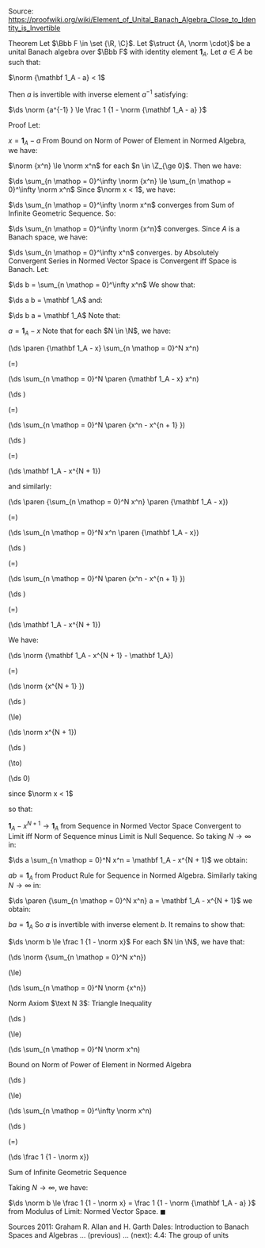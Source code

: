 # 

Source: https://proofwiki.org/wiki/Element_of_Unital_Banach_Algebra_Close_to_Identity_is_Invertible

Theorem
Let $\Bbb F \in \set {\R, \C}$. 
Let $\struct {A, \norm \cdot}$ be a unital Banach algebra over $\Bbb F$ with identity element $\mathbf 1_A$. 
Let $a \in A$ be such that: 

$\norm {\mathbf 1_A - a} < 1$

Then $a$ is invertible with inverse element $a^{-1}$ satisfying: 

$\ds \norm {a^{-1} } \le \frac 1 {1 - \norm {\mathbf 1_A - a} }$


Proof
Let:

$x = \mathbf 1_A - a$
From Bound on Norm of Power of Element in Normed Algebra, we have: 

$\norm {x^n} \le \norm x^n$
for each $n \in \Z_{\ge 0}$.
Then we have: 

$\ds \sum_{n \mathop = 0}^\infty \norm {x^n} \le \sum_{n \mathop = 0}^\infty \norm x^n$
Since $\norm x < 1$, we have: 

$\ds \sum_{n \mathop = 0}^\infty \norm x^n$ converges
from Sum of Infinite Geometric Sequence. 
So:

$\ds \sum_{n \mathop = 0}^\infty \norm {x^n}$ converges.
Since $A$ is a Banach space, we have: 

$\ds \sum_{n \mathop = 0}^\infty x^n$ converges.
by Absolutely Convergent Series in Normed Vector Space is Convergent iff Space is Banach.
Let: 

$\ds b = \sum_{n \mathop = 0}^\infty x^n$
We show that: 

$\ds a b = \mathbf 1_A$
and:

$\ds b a = \mathbf 1_A$
Note that: 

$a = \mathbf 1_A - x$
Note that for each $N \in \N$, we have: 














\(\ds \paren {\mathbf 1_A - x} \sum_{n \mathop = 0}^N x^n\)

\(=\)







\(\ds \sum_{n \mathop = 0}^N \paren {\mathbf 1_A - x} x^n\)




















\(\ds \)

\(=\)







\(\ds \sum_{n \mathop = 0}^N \paren {x^n - x^{n + 1} }\)




















\(\ds \)

\(=\)







\(\ds \mathbf 1_A - x^{N + 1}\)









and similarly: 














\(\ds \paren {\sum_{n \mathop = 0}^N x^n} \paren {\mathbf 1_A - x}\)

\(=\)







\(\ds \sum_{n \mathop = 0}^N x^n \paren {\mathbf 1_A - x}\)




















\(\ds \)

\(=\)







\(\ds \sum_{n \mathop = 0}^N \paren {x^n - x^{n + 1} }\)




















\(\ds \)

\(=\)







\(\ds \mathbf 1_A - x^{N + 1}\)









We have: 














\(\ds \norm {\mathbf 1_A - x^{N + 1} - \mathbf 1_A}\)

\(=\)







\(\ds \norm {x^{N + 1} }\)




















\(\ds \)

\(\le\)







\(\ds \norm x^{N + 1}\)




















\(\ds \)

\(\to\)







\(\ds 0\)





since $\norm x < 1$



so that: 

$\mathbf 1_A - x^{N + 1} \to \mathbf 1_A$
from Sequence in Normed Vector Space Convergent to Limit iff Norm of Sequence minus Limit is Null Sequence.
So taking $N \to \infty$ in: 

$\ds a \sum_{n \mathop = 0}^N x^n = \mathbf 1_A - x^{N + 1}$
we obtain: 

$a b = \mathbf 1_A$
from Product Rule for Sequence in Normed Algebra. 
Similarly taking $N \to \infty$ in: 

$\ds \paren {\sum_{n \mathop = 0}^N x^n} a = \mathbf 1_A - x^{N + 1}$
we obtain: 

$b a = \mathbf 1_A$
So $a$ is invertible with inverse element $b$. 
It remains to show that: 

$\ds \norm b \le \frac 1 {1 - \norm x}$
For each $N \in \N$, we have that:














\(\ds \norm {\sum_{n \mathop = 0}^N x^n}\)

\(\le\)







\(\ds \sum_{n \mathop = 0}^N \norm {x^n}\)





Norm Axiom $\text N 3$: Triangle Inequality














\(\ds \)

\(\le\)







\(\ds \sum_{n \mathop = 0}^N \norm x^n\)





Bound on Norm of Power of Element in Normed Algebra














\(\ds \)

\(\le\)







\(\ds \sum_{n \mathop = 0}^\infty \norm x^n\)




















\(\ds \)

\(=\)







\(\ds \frac 1 {1 - \norm x}\)





Sum of Infinite Geometric Sequence



Taking $N \to \infty$, we have: 

$\ds \norm b \le \frac 1 {1 - \norm x} = \frac 1 {1 - \norm {\mathbf 1_A - a} }$
from Modulus of Limit: Normed Vector Space.
$\blacksquare$


Sources
2011: Graham R. Allan and H. Garth Dales: Introduction to Banach Spaces and Algebras ... (previous) ... (next): $4.4$: The group of units




